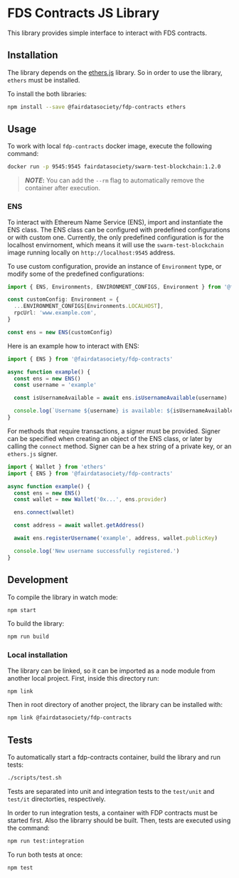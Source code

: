 # FDS Contracts JS Library

This library provides simple interface to interact with FDS contracts.

## Installation

The library depends on the [ethers.js](https://github.com/ethers-io/ethers.js/) library. So in order to use
the library, `ethers` must be installed.

To install the both libraries:

```bash
npm install --save @fairdatasociety/fdp-contracts ethers
```

## Usage

To work with local `fdp-contracts` docker image, execute the following command:

```bash
docker run -p 9545:9545 fairdatasociety/swarm-test-blockchain:1.2.0
```

> **_NOTE_:** You can add the `--rm` flag to automatically remove the container after execution.

### ENS

To interact with Ethereum Name Service (ENS), import and instantiate the ENS class. The ENS class can be
configured with predefined configurations or with custom one. Currently, the only predefined configuration is
for the localhost envirnoment, which means it will use the `swarm-test-blockchain` image running locally on
`http://localhost:9545` address.

To use custom configuration, provide an instance of `Environment` type, or modify some of the predefined
configurations:

```typescript
import { ENS, Environments, ENVIRONMENT_CONFIGS, Environment } from '@fairdatasociety/fdp-contracts'

const customConfig: Environment = {
  ...ENVIRONMENT_CONFIGS[Environments.LOCALHOST],
  rpcUrl: 'www.example.com',
}

const ens = new ENS(customConfig)
```

Here is an example how to interact with ENS:

```typescript
import { ENS } from '@fairdatasociety/fdp-contracts'

async function example() {
  const ens = new ENS()
  const username = 'example'

  const isUsernameAvailable = await ens.isUsernameAvailable(username)

  console.log(`Username ${username} is available: ${isUsernameAvailable}`)
}
```

For methods that require transactions, a signer must be provided. Signer can be specified when creating an
object of the ENS class, or later by calling the `connect` method. Signer can be a hex string of a private
key, or an `ethers.js` signer.

```typescript
import { Wallet } from 'ethers'
import { ENS } from '@fairdatasociety/fdp-contracts'

async function example() {
  const ens = new ENS()
  const wallet = new Wallet('0x...', ens.provider)

  ens.connect(wallet)

  const address = await wallet.getAddress()

  await ens.registerUsername('example', address, wallet.publicKey)

  console.log('New username successfully registered.')
}
```

## Development

To compile the library in watch mode:

```bash
npm start
```

To build the library:

```bash
npm run build
```

### Local installation

The library can be linked, so it can be imported as a node module from another local project. First, inside
this directory run:

```bash
npm link
```

Then in root directory of another project, the library can be installed with:

```bash
npm link @fairdatasociety/fdp-contracts
```

## Tests

To automatically start a fdp-contracts container, build the library and run tests:

```bash
./scripts/test.sh
```

Tests are separated into unit and integration tests to the `test/unit` and `test/it` directorties,
respectively.

In order to run integration tests, a container with FDP contracts must be started first. Also the librarry
should be built. Then, tests are executed using the command:

```bash
npm run test:integration
```

To run both tests at once:

```bash
npm test
```
